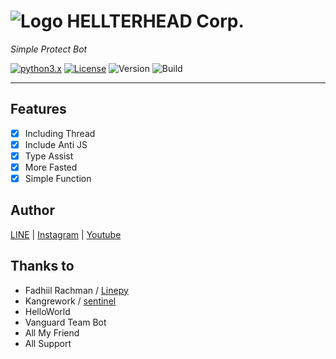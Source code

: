 # ![Logo](https://i.ibb.co/xqsKzqg/hlth-M-profile.png) HELLTERHEAD Corp.
_Simple Protect Bot_

[![python3.x](https://img.shields.io/badge/3.6%20%7C%203.7-blue.svg?&logo=python&label=Python)](https://www.python.org/downloads/release/python-372/)
[![License](https://img.shields.io/badge/License-MIT-green)](https://opensource.org/licenses/MIT)
![Version](https://img.shields.io/badge/Version-5.3-red.svg)
![Build](https://img.shields.io/badge/Build-Unknown-lightgrey)

___
## Features
- [x] Including Thread
- [x] Include Anti JS
- [x] Type Assist
- [x] More Fasted
- [x] Simple Function
 
## Author
[LINE](https://line.me/ti/p/~mo-banzu) | [Instagram](https://www.instagram.com/mo.banzu/) | [Youtube](https://www.youtube.com/channel/UCPa_W8sqNpQrGCb8IvZflng?view_as=subscriber)

## Thanks to
- Fadhiil Rachman / [Linepy](https://github.com/fadhiilrachman/line-py)
- Kangrework / [sentinel](https://github.com/Kangrework/sentinel)
- HelloWorld
- Vanguard Team Bot
- All My Friend
- All Support

